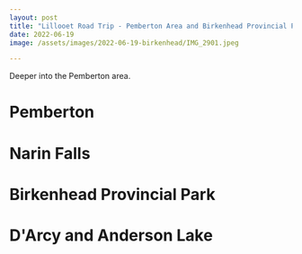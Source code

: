 ```yaml
---
layout: post
title: "Lillooet Road Trip - Pemberton Area and Birkenhead Provincial Park"
date: 2022-06-19 
image: /assets/images/2022-06-19-birkenhead/IMG_2901.jpeg

---
```

Deeper into the Pemberton area.

# Pemberton

# Narin Falls

# Birkenhead Provincial Park

# D'Arcy and Anderson Lake